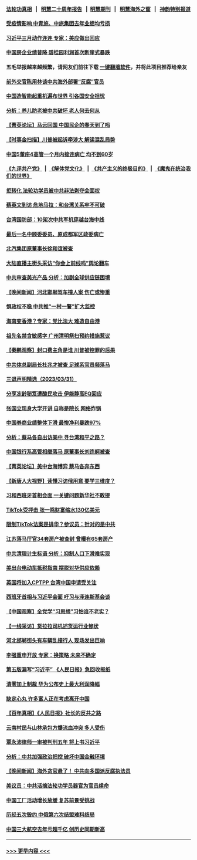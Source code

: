 #### [法轮功真相](https://github.com/gfw-breaker/truth/blob/master/README.md?t=0) &nbsp;&nbsp;|&nbsp;&nbsp; [明慧二十周年报告](https://github.com/gfw-breaker/mh-reports/blob/master/README.md?t=0) &nbsp;&nbsp;|&nbsp;&nbsp;[明慧期刊](https://github.com/gfw-breaker/mh-qikan) &nbsp;&nbsp;|&nbsp;&nbsp; [明慧海外之窗](https://github.com/gfw-breaker/mh-news/blob/master/README.md?t=0) &nbsp;&nbsp;|&nbsp;&nbsp; [神韵特别报道](https://github.com/gfw-breaker/mh-news/blob/master/shenyun.md?t=0)
#### [受疫情影响 中青旅、中旅集团去年业绩均亏损](../pages/nsc413/n13963436.md?t=04020944) 
#### [习近平三月动作连连 专家：美应做出回应](../pages/nsc413/n13963399.md?t=04020944) 
#### [中国房企业绩普降 碧桂园利润首次断崖式暴跌](../pages/nsc413/n13963401.md?t=04020944) 
#### 五毛举报越来越频繁，请网友们前往下载 [一键翻墙软件](https://github.com/gfw-breaker/ssr-accounts)，并将此项目推荐给亲友
#### [前外交官陈用林谈中共海外部署“反腐”官员](../pages/nsc413/n13963332.md?t=04020944) 
#### [中国造智能起重机遍布世界 引各国安全担忧](../pages/nsc413/n13963383.md?t=04020944) 
#### [分析：养儿防老被中共破坏 老人何去何从](../pages/nsc413/n13962933.md?t=04020944) 
#### [【菁英论坛】马云回国 中国民企的春天到了吗](../pages/nsc413/n13963374.md?t=04020944) 
#### [【时事金扫描】川普被起诉牵涉大 解读混乱局势](../pages/nsc413/n13963361.md?t=04020944) 
#### [中国5董座4高管一个月内接连病亡 均不到60岁](../pages/nsc413/n13963378.md?t=04020944) 
#### [《九评共产党》](https://github.com/begood0513/9ping.md/blob/master/README.md) &nbsp;|&nbsp; [《解体党文化》](../../../../jtdwh.md/blob/master/README.md)  &nbsp;|&nbsp; [《共产主义的终极目的》](../../../../gczydzjmd.md/blob/master/README.md) &nbsp;|&nbsp; [《魔鬼在统治我们的世界》](../../../../mgztzwmdsj.md/blob/master/README.md) 
#### [拒转化 法轮功学员被中共非法剥夺会面权](../pages/nsc413/n13961975.md?t=04020944) 
#### [蔡英文到访 危地马拉：和台湾关系牢不可破](../pages/nsc413/n13963323.md?t=04020944) 
#### [台湾国防部：10架次中共军机穿越台海中线](../pages/nsc413/n13963316.md?t=04020944) 
#### [最后一名中顾委委员、原成都军区政委病亡](../pages/nsc413/n13963291.md?t=04020944) 
#### [北汽集团原董事长徐和谊被查](../pages/nsc413/n13963257.md?t=04020944) 
#### [大陆直播主街头采访“你会上前线吗”舆论翻车](../pages/nsc413/n13963229.md?t=04020944) 
#### [中共审查美光产品 分析：加剧全球供应链困境](../pages/nsc413/n13963146.md?t=04020944) 
#### [【晚间新闻】河北邯郸驾车撞人案 伤亡或惨重](../pages/nsc413/n13962711.md?t=04020944) 
#### [惧政权不稳 中共推“一村一警”扩大监控](../pages/nsc413/n13963063.md?t=04020944) 
#### [海南变香港？专家：党比法大 难造自由港](../pages/nsc413/n13962292.md?t=04020944) 
#### [祖先名禁含敏感字 广州清明祭扫预约措施惹议](../pages/nsc413/n13963038.md?t=04020944) 
#### [【秦鹏观察】封口费主角是谁 川普被控罪的后果](../pages/nsc413/n13962862.md?t=04020944) 
#### [中共体总副局长杜兆才被查 足球系官员频落马](../pages/nsc413/n13962903.md?t=04020944) 
#### [三退声明精选（2023/03/31）](../pages/nsc413/n13962948.md?t=04020944) 
#### [分享冻龄秘笈遭酸民攻击 伊能静高EQ回应](../pages/nsc413/n13962773.md?t=04020944) 
#### [张国立现身大学开讲 自称是院长 网络炸锅](../pages/nsc413/n13962807.md?t=04020944) 
#### [中国券商业绩整体下滑 最惨净利暴跌97%](../pages/nsc413/n13962821.md?t=04020944) 
#### [分析：蔡马各自出访美中 寻台湾和平之路？](../pages/nsc413/n13962624.md?t=04020944) 
#### [中国银行系高管相继落马 原董事长刘连舸被查](../pages/nsc413/n13962810.md?t=04020944) 
#### [【菁英论坛】美中台海博弈 蔡马各奔东西](../pages/nsc413/n13962795.md?t=04020944) 
#### [【新唐人大视野】读懂习访俄用意 要学三维度？](../pages/nsc413/n13962789.md?t=04020944) 
#### [习和西班牙首相会面 一关键问题新华社不敢提](../pages/nsc413/n13962806.md?t=04020944) 
#### [TikTok受抨击 张一鸣财富缩水130亿美元](../pages/nsc413/n13962772.md?t=04020944) 
#### [限制TikTok法案是排华？参议员：针对的是中共](../pages/nsc413/n13962784.md?t=04020944) 
#### [江苏落马厅官34套房产被查封 曾曝有65套房产](../pages/nsc413/n13962774.md?t=04020944) 
#### [中共清理计生标语 分析：抑制人口下滑难实现](../pages/nsc413/n13962782.md?t=04020944) 
#### [美出台电动车抵税指南 摆脱对华供应依赖](../pages/nsc413/n13962673.md?t=04020944) 
#### [英国将加入CPTPP 台湾中国申请受关注](../pages/nsc413/n13962671.md?t=04020944) 
#### [西班牙首相与习近平会面 吁习与泽连斯基会谈](../pages/nsc413/n13962758.md?t=04020944) 
#### [【中国观察】全党学“习思想”习怕谁不老实？](../pages/nsc413/n13962733.md?t=04020944) 
#### [【一线采访】货拉拉司机述货运行业惨状](../pages/nsc413/n13962740.md?t=04020944) 
#### [河北邯郸街头有车辆乱撞行人 现场发出巨响](../pages/nsc413/n13962742.md?t=04020944) 
#### [李强重申开放 专家：换策略 未来不确定](../pages/nsc413/n13961868.md?t=04020944) 
#### [第五版漏写“习近平” 《人民日报》急回收报纸](../pages/nsc413/n13962463.md?t=04020944) 
#### [清零加上制裁 华为公布史上最大利润降幅](../pages/nsc413/n13962567.md?t=04020944) 
#### [缺定心丸 许多富人正在考虑离开中国](../pages/nsc413/n13962259.md?t=04020944) 
#### [【百年真相】《人民日报》社长的反共之路](../pages/nsc413/n13961246.md?t=04020944) 
#### [云南村民与山林承包方爆流血冲突 多人受伤](../pages/nsc413/n13962489.md?t=04020944) 
#### [覃永沛律师一审被判刑五年 将上书习近平](../pages/nsc413/n13962335.md?t=04020944) 
#### [分析：中共加强政治把控 破坏中国金融环境](../pages/nsc413/n13962430.md?t=04020944) 
#### [【晚间新闻】海外贪官悬了！ 中共向多国派反腐执法员](../pages/nsc413/n13962444.md?t=04020944) 
#### [美议员：中共活摘法轮功学员器官为官员续命](../pages/nsc413/n13961550.md?t=04020944) 
#### [中国工厂活动增长放缓 复苏前景受挑战](../pages/nsc413/n13962376.md?t=04020944) 
#### [历经五次毁约 中俄第六次结盟难料结局](../pages/nsc413/n13962374.md?t=04020944) 
#### [中国三大航空去年亏超千亿 创历史同期新高](../pages/nsc413/n13962269.md?t=04020944) 

----
#### [ >>> 更早内容 <<< ](../indexes/nsc413-earlier.md)
